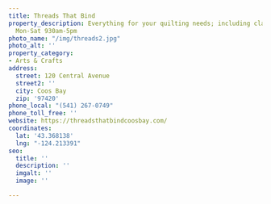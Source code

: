 ```yaml
---
title: Threads That Bind
property_description: Everything for your quilting needs; including classes. Open
  Mon-Sat 930am-5pm
photo_name: "/img/threads2.jpg"
photo_alt: ''
property_category:
- Arts & Crafts
address:
  street: 120 Central Avenue
  street2: ''
  city: Coos Bay
  zip: '97420'
phone_local: "(541) 267-0749"
phone_toll_free: ''
website: https://threadsthatbindcoosbay.com/
coordinates:
  lat: '43.368138'
  lng: "-124.213391"
seo:
  title: ''
  description: ''
  imgalt: ''
  image: ''

---
```

